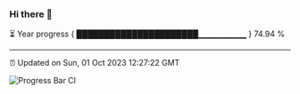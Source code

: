 ### Hi there 👋

⏳ Year progress { ██████████████████████▁▁▁▁▁▁▁▁ } 74.94 %

---

⏰ Updated on Sun, 01 Oct 2023 12:27:22 GMT

![Progress Bar CI](https://github.com/liununu/liununu/workflows/Progress%20Bar%20CI/badge.svg)
